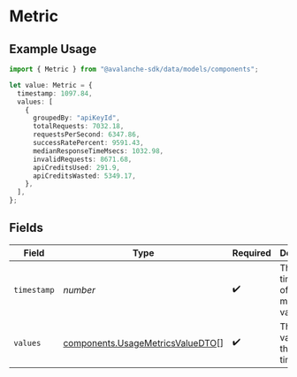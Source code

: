 # Metric

## Example Usage

```typescript
import { Metric } from "@avalanche-sdk/data/models/components";

let value: Metric = {
  timestamp: 1097.84,
  values: [
    {
      groupedBy: "apiKeyId",
      totalRequests: 7032.18,
      requestsPerSecond: 6347.86,
      successRatePercent: 9591.43,
      medianResponseTimeMsecs: 1032.98,
      invalidRequests: 8671.68,
      apiCreditsUsed: 291.9,
      apiCreditsWasted: 5349.17,
    },
  ],
};
```

## Fields

| Field                                                                                | Type                                                                                 | Required                                                                             | Description                                                                          |
| ------------------------------------------------------------------------------------ | ------------------------------------------------------------------------------------ | ------------------------------------------------------------------------------------ | ------------------------------------------------------------------------------------ |
| `timestamp`                                                                          | *number*                                                                             | :heavy_check_mark:                                                                   | The timestamp of the metrics value                                                   |
| `values`                                                                             | [components.UsageMetricsValueDTO](../../models/components/usagemetricsvaluedto.md)[] | :heavy_check_mark:                                                                   | The metrics values for the timestamp                                                 |